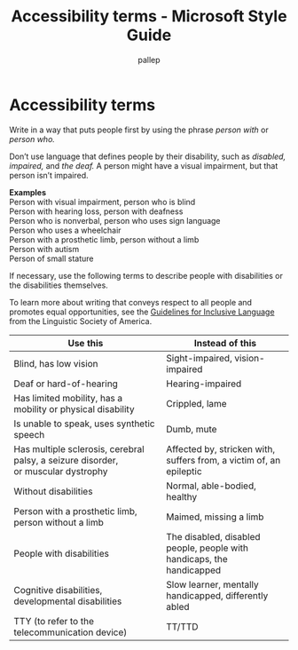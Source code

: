 ﻿---
title: Accessibility terms - Microsoft Style Guide
author: pallep
ms.author: pallep
ms.date: 01/19/2018
ms.topic: article
ms.prod: non-product-specific
---

# Accessibility terms

Write in a way that puts people first by using the phrase *person with* or *person who.*
 
Don’t use language that defines people by their disability, such as *disabled, impaired,* and *the deaf.* A person might have a visual impairment, but that person isn’t impaired.

**Examples**<br /> 
Person with visual impairment, person who is blind<br /> 
Person with hearing loss, person with deafness<br /> 
Person who is nonverbal, person who uses sign language<br /> 
Person who uses a wheelchair<br /> 
Person with a prosthetic limb, person without a limb<br /> 
Person with autism<br /> 
Person of small stature<br /> 

If necessary, use the following terms to describe people with disabilities or the disabilities themselves.

To learn more about writing that conveys respect to all people and promotes equal opportunities, see the [Guidelines for Inclusive Language](http://www.linguisticsociety.org/content/guidelines-inclusive-language "Linguistic Society of America's guidelines for inclusive language") from the Linguistic Society of America.

**Use this**|**Instead of this**
--|--
Blind, has low vision|Sight-impaired, vision-impaired
Deaf or hard-of-hearing|Hearing-impaired
Has limited mobility, has a mobility or physical disability|Crippled, lame
Is unable to speak, uses synthetic speech|Dumb, mute
Has multiple sclerosis, cerebral palsy, a seizure disorder, or muscular dystrophy|Affected by, stricken with, suffers from, a victim of, an epileptic
Without disabilities|Normal, able-bodied, healthy
Person with a prosthetic limb, person without a limb|Maimed, missing a limb
People with disabilities|The disabled, disabled people, people with handicaps, the handicapped
Cognitive disabilities, developmental disabilities|Slow learner, mentally handicapped, differently abled
TTY (to refer to the telecommunication device)|TT/TTD
